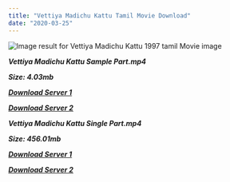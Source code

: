 ```yaml
---
title: "Vettiya Madichu Kattu Tamil Movie Download"
date: "2020-03-25"
---
```


![Image result for Vettiya Madichu Kattu 1997 tamil Movie image](https://i.scdn.co/image/9ad7c3502d1501a5a16ae57116f4e111bc501836)

**_Vettiya Madichu Kattu Sample Part.mp4_**

**_Size: 4.03mb_**

**_[Download Server 1](http://b3.wetransfer.vip/files/{6f622526c29ee360cda5b2e87a916054ceacd5b4cb5e41dd1b031440e2d63f02}20Actor{6f622526c29ee360cda5b2e87a916054ceacd5b4cb5e41dd1b031440e2d63f02}20Hits{6f622526c29ee360cda5b2e87a916054ceacd5b4cb5e41dd1b031440e2d63f02}20Collection/Bhagyaraj{6f622526c29ee360cda5b2e87a916054ceacd5b4cb5e41dd1b031440e2d63f02}20Movies{6f622526c29ee360cda5b2e87a916054ceacd5b4cb5e41dd1b031440e2d63f02}20Collections/Vaettiya{6f622526c29ee360cda5b2e87a916054ceacd5b4cb5e41dd1b031440e2d63f02}20Madichu{6f622526c29ee360cda5b2e87a916054ceacd5b4cb5e41dd1b031440e2d63f02}20Kattu{6f622526c29ee360cda5b2e87a916054ceacd5b4cb5e41dd1b031440e2d63f02}20(1998)/Vaettiya{6f622526c29ee360cda5b2e87a916054ceacd5b4cb5e41dd1b031440e2d63f02}20Madichu{6f622526c29ee360cda5b2e87a916054ceacd5b4cb5e41dd1b031440e2d63f02}20Kattu{6f622526c29ee360cda5b2e87a916054ceacd5b4cb5e41dd1b031440e2d63f02}20(1998){6f622526c29ee360cda5b2e87a916054ceacd5b4cb5e41dd1b031440e2d63f02}20Sample{6f622526c29ee360cda5b2e87a916054ceacd5b4cb5e41dd1b031440e2d63f02}20HD.mp4)_**

**_[Download Server 2](http://b3.wetransfer.vip/files/{6f622526c29ee360cda5b2e87a916054ceacd5b4cb5e41dd1b031440e2d63f02}20Actor{6f622526c29ee360cda5b2e87a916054ceacd5b4cb5e41dd1b031440e2d63f02}20Hits{6f622526c29ee360cda5b2e87a916054ceacd5b4cb5e41dd1b031440e2d63f02}20Collection/Bhagyaraj{6f622526c29ee360cda5b2e87a916054ceacd5b4cb5e41dd1b031440e2d63f02}20Movies{6f622526c29ee360cda5b2e87a916054ceacd5b4cb5e41dd1b031440e2d63f02}20Collections/Vaettiya{6f622526c29ee360cda5b2e87a916054ceacd5b4cb5e41dd1b031440e2d63f02}20Madichu{6f622526c29ee360cda5b2e87a916054ceacd5b4cb5e41dd1b031440e2d63f02}20Kattu{6f622526c29ee360cda5b2e87a916054ceacd5b4cb5e41dd1b031440e2d63f02}20(1998)/Vaettiya{6f622526c29ee360cda5b2e87a916054ceacd5b4cb5e41dd1b031440e2d63f02}20Madichu{6f622526c29ee360cda5b2e87a916054ceacd5b4cb5e41dd1b031440e2d63f02}20Kattu{6f622526c29ee360cda5b2e87a916054ceacd5b4cb5e41dd1b031440e2d63f02}20(1998){6f622526c29ee360cda5b2e87a916054ceacd5b4cb5e41dd1b031440e2d63f02}20Sample{6f622526c29ee360cda5b2e87a916054ceacd5b4cb5e41dd1b031440e2d63f02}20HD.mp4)_**

**_Vettiya Madichu Kattu Single Part.mp4_**

**_Size: 456.01mb_**

**_[Download Server 1](http://b3.wetransfer.vip/files/{6f622526c29ee360cda5b2e87a916054ceacd5b4cb5e41dd1b031440e2d63f02}20Actor{6f622526c29ee360cda5b2e87a916054ceacd5b4cb5e41dd1b031440e2d63f02}20Hits{6f622526c29ee360cda5b2e87a916054ceacd5b4cb5e41dd1b031440e2d63f02}20Collection/Bhagyaraj{6f622526c29ee360cda5b2e87a916054ceacd5b4cb5e41dd1b031440e2d63f02}20Movies{6f622526c29ee360cda5b2e87a916054ceacd5b4cb5e41dd1b031440e2d63f02}20Collections/Vaettiya{6f622526c29ee360cda5b2e87a916054ceacd5b4cb5e41dd1b031440e2d63f02}20Madichu{6f622526c29ee360cda5b2e87a916054ceacd5b4cb5e41dd1b031440e2d63f02}20Kattu{6f622526c29ee360cda5b2e87a916054ceacd5b4cb5e41dd1b031440e2d63f02}20(1998)/Vaettiya{6f622526c29ee360cda5b2e87a916054ceacd5b4cb5e41dd1b031440e2d63f02}20Madichu{6f622526c29ee360cda5b2e87a916054ceacd5b4cb5e41dd1b031440e2d63f02}20Kattu{6f622526c29ee360cda5b2e87a916054ceacd5b4cb5e41dd1b031440e2d63f02}20(1998){6f622526c29ee360cda5b2e87a916054ceacd5b4cb5e41dd1b031440e2d63f02}20Single{6f622526c29ee360cda5b2e87a916054ceacd5b4cb5e41dd1b031440e2d63f02}20Part{6f622526c29ee360cda5b2e87a916054ceacd5b4cb5e41dd1b031440e2d63f02}20HD.mp4)_**

**_[Download Server 2](http://b3.wetransfer.vip/files/{6f622526c29ee360cda5b2e87a916054ceacd5b4cb5e41dd1b031440e2d63f02}20Actor{6f622526c29ee360cda5b2e87a916054ceacd5b4cb5e41dd1b031440e2d63f02}20Hits{6f622526c29ee360cda5b2e87a916054ceacd5b4cb5e41dd1b031440e2d63f02}20Collection/Bhagyaraj{6f622526c29ee360cda5b2e87a916054ceacd5b4cb5e41dd1b031440e2d63f02}20Movies{6f622526c29ee360cda5b2e87a916054ceacd5b4cb5e41dd1b031440e2d63f02}20Collections/Vaettiya{6f622526c29ee360cda5b2e87a916054ceacd5b4cb5e41dd1b031440e2d63f02}20Madichu{6f622526c29ee360cda5b2e87a916054ceacd5b4cb5e41dd1b031440e2d63f02}20Kattu{6f622526c29ee360cda5b2e87a916054ceacd5b4cb5e41dd1b031440e2d63f02}20(1998)/Vaettiya{6f622526c29ee360cda5b2e87a916054ceacd5b4cb5e41dd1b031440e2d63f02}20Madichu{6f622526c29ee360cda5b2e87a916054ceacd5b4cb5e41dd1b031440e2d63f02}20Kattu{6f622526c29ee360cda5b2e87a916054ceacd5b4cb5e41dd1b031440e2d63f02}20(1998){6f622526c29ee360cda5b2e87a916054ceacd5b4cb5e41dd1b031440e2d63f02}20Single{6f622526c29ee360cda5b2e87a916054ceacd5b4cb5e41dd1b031440e2d63f02}20Part{6f622526c29ee360cda5b2e87a916054ceacd5b4cb5e41dd1b031440e2d63f02}20HD.mp4)_**
